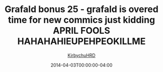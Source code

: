 ---
title: "Grafald bonus 25 - grafald is overed time for new commics just kidding APRIL FOOLS HAHAHAHIEUPEHPEOKILLME"
type: "image"
date: 2014-04-03T00:00:00-04:00
draft: false
categories: ["Grafald"]
image_path: "../img/2014/bonus_25.png"
alt_text: ""
author: "[KirbychuHRD](https://cohost.org/KirbychuHRD)"
---